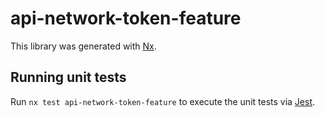 # api-network-token-feature

This library was generated with [Nx](https://nx.dev).

## Running unit tests

Run `nx test api-network-token-feature` to execute the unit tests via [Jest](https://jestjs.io).
